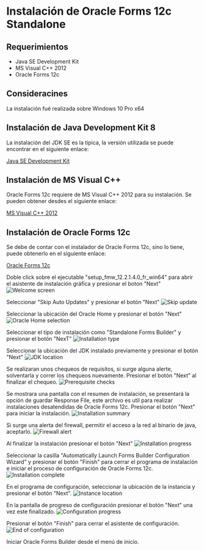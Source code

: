# Instalación de Oracle Forms 12c Standalone

## Requerimientos
- Java SE Development Kit
- MS Visual C++ 2012
- Oracle Forms 12c

## Consideracines
La instalación fué realizada sobre Windows 10 Pro x64

## Instalación de Java Development Kit 8
La instalación del JDK SE es la tipica, la versión utilizada se puede encontrar en el siguiente enlace:

[Java SE Development Kit](https://www.oracle.com/java/technologies/javase/javase8-archive-downloads.html)

## Instalación de MS Visual C++
Oracle Forms 12c requiere de MS Visual C++ 2012 para su instalación. Se pueden obtener desdes el siguiente enlace:

[MS Visual C++ 2012](https://www.microsoft.com/es-es/download/details.aspx?id=30679)

## Instalación de Oracle Forms 12c
Se debe de contar con el instalador de Oracle Forms 12c, sino lo tiene, puede obtenerlo en el siguiente enlace:

[Oracle Forms 12c](https://www.oracle.com/middleware/technologies/forms/downloads.html)

Doble click sobre el ejecutable "setup_fmw_12.2.1.4.0_fr_win64" para abrir el asistente de instalación gráfica y presionar el boton "Next"
![Welcome screen](images/welcomeScreen.png)

Seleccionar "Skip Auto Updates" y presionar el botón "Next"
![Skip update](images/autoUpdateSelection.png)

Seleccionar la ubicación del Oracle Home y presionar el botón "Next"
![Oracle Home selection](images/oracleHomeLocation.png)

Seleccionar el tipo de instalación como "Standalone Forms Builder" y presionar el botón "NexT"
![Installation type](images/installationType.png)

Seleccionar la ubicación del JDK instalado previamente y presionar el botón "Next"
![JDK location](images/jdkSelection.png)

Se realizaran unos chequeos de requisitos, si surge alguna alerte, solventarla y correr los chequeos nuevamente. Presionar el botón "Next" al finalizar el chequeo.
![Prerequisite checks](images/prerequisiteChecks.png)

Se mostrara una pantalla con el resumen de instalación, se presentará la opción de guardar Response File, este archivo es util para realizar instalaciones desatendidas de Oracle Forms 12c. Presionar el botón "Next" para iniciar la instalación.
![Installation summary](images/installatioSummary.png)

Si surge una alerta del firewall, permitir el acceso a la red al binario de java, aceptarlo.
![Firewall alert](images/firewallAlert.png)

Al finalizar la instalación presionar el botón "Next"
![Installation progress](images/installationProgress.png)

Seleccionar la casilla "Automatically Launch Forms Builder Configuration Wizard" y presionar el botón "Finish" para cerrar el programa de instalación e iniciar el proceso de configuración de Oracle Forms 12c.
![Installation complete](images/installationComplete.png)

En el programa de configuración, seleccionar la ubicación de la instancia y presionar el botón "Next".
![Instance location](images/instanceConfiguration.png)

En la pantalla de progreso de configuración presionar el botón "Next" una vez este finalizado.
![Configuration progress](images/configurationProgress.png)

Presionar el botón "Finish" para cerrar el asistente de configuración.
![End of configuration](images/endOfConfiguration.png)

Iniciar Oracle Forms Builder desde el menú de inicio.